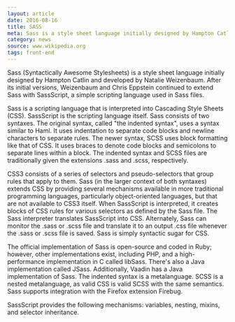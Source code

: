 ```yaml
---
layout: article
date: 2016-08-16
title: SASS
meta: Sass is a style sheet language initially designed by Hampton Catlin and developed by Natalie Weizenbaum
category: news
source: www.wikipedia.org
tags: front-end
---
```


Sass (Syntactically Awesome Stylesheets) is a style sheet language initially designed by Hampton Catlin and developed by Natalie Weizenbaum. After its initial versions, Weizenbaum and Chris Eppstein continued to extend Sass with SassScript, a simple scripting language used in Sass files.

Sass is a scripting language that is interpreted into Cascading Style Sheets (CSS). SassScript is the scripting language itself. Sass consists of two syntaxes. The original syntax, called "the indented syntax", uses a syntax similar to Haml. It uses indentation to separate code blocks and newline characters to separate rules. The newer syntax, SCSS uses block formatting like that of CSS. It uses braces to denote code blocks and semicolons to separate lines within a block. The indented syntax and SCSS files are traditionally given the extensions .sass and .scss, respectively.

CSS3 consists of a series of selectors and pseudo-selectors that group rules that apply to them. Sass (in the larger context of both syntaxes) extends CSS by providing several mechanisms available in more traditional programming languages, particularly object-oriented languages, but that are not available to CSS3 itself. When SassScript is interpreted, it creates blocks of CSS rules for various selectors as defined by the Sass file. The Sass interpreter translates SassScript into CSS. Alternately, Sass can monitor the .sass or .scss file and translate it to an output .css file whenever the .sass or .scss file is saved. Sass is simply syntactic sugar for CSS.

The official implementation of Sass is open-source and coded in Ruby; however, other implementations exist, including PHP, and a high-performance implementation in C called libSass. There's also a Java implementation called JSass. Additionally, Vaadin has a Java implementation of Sass. The indented syntax is a metalanguage. SCSS is a nested metalanguage, as valid CSS is valid SCSS with the same semantics. Sass supports integration with the Firefox extension Firebug.

SassScript provides the following mechanisms: variables, nesting, mixins, and selector inheritance.